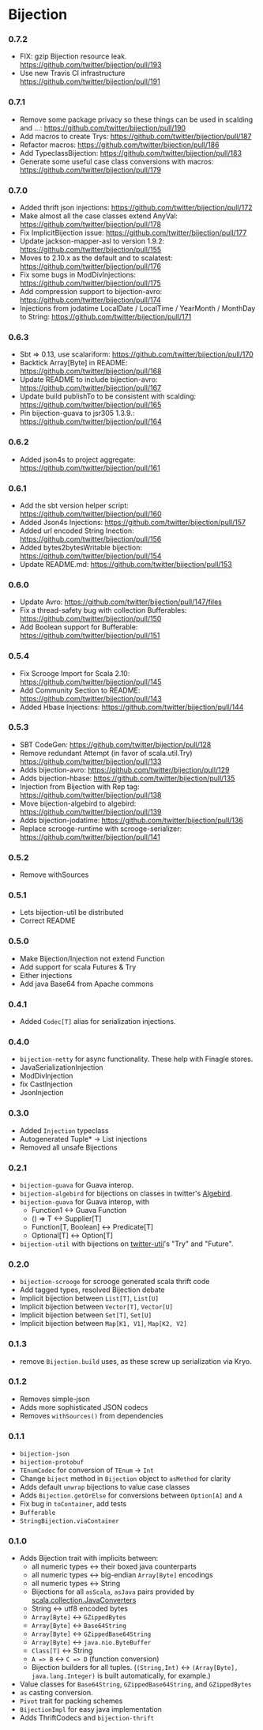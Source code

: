 # Bijection #

### 0.7.2
* FIX: gzip Bijection resource leak. https://github.com/twitter/bijection/pull/193
* Use new Travis CI infrastructure https://github.com/twitter/bijection/pull/191

### 0.7.1
* Remove some package privacy so these things can be used in scalding and ...: https://github.com/twitter/bijection/pull/190
* Add macros to create Trys: https://github.com/twitter/bijection/pull/187
* Refactor macros: https://github.com/twitter/bijection/pull/186
* Add TypeclassBijection: https://github.com/twitter/bijection/pull/183
* Generate some useful case class conversions with macros: https://github.com/twitter/bijection/pull/179

### 0.7.0
* Added thrift json injections: https://github.com/twitter/bijection/pull/172
* Make almost all the case classes extend AnyVal: https://github.com/twitter/bijection/pull/178
* Fix ImplicitBijection issue: https://github.com/twitter/bijection/pull/177
* Update jackson-mapper-asl to version 1.9.2: https://github.com/twitter/bijection/pull/155
* Moves to 2.10.x as the default and to scalatest: https://github.com/twitter/bijection/pull/176
* Fix some bugs in ModDivInjections: https://github.com/twitter/bijection/pull/175
* Add compression support to bijection-avro: https://github.com/twitter/bijection/pull/174
* Injections from jodatime LocalDate / LocalTime / YearMonth / MonthDay to String: https://github.com/twitter/bijection/pull/171

### 0.6.3
* Sbt => 0.13, use scalariform: https://github.com/twitter/bijection/pull/170
* Backtick Array[Byte] in README: https://github.com/twitter/bijection/pull/168
* Update README to include bijection-avro: https://github.com/twitter/bijection/pull/167
* Update build publishTo to be consistent with scalding: https://github.com/twitter/bijection/pull/165
* Pin bijection-guava to jsr305 1.3.9.: https://github.com/twitter/bijection/pull/164

### 0.6.2
* Added json4s to project aggregate: https://github.com/twitter/bijection/pull/161

### 0.6.1
* Add the sbt version helper script: https://github.com/twitter/bijection/pull/160
* Added Json4s Injections: https://github.com/twitter/bijection/pull/157
* Added url encoded String Inection: https://github.com/twitter/bijection/pull/156
* Added bytes2bytesWritable bijection: https://github.com/twitter/bijection/pull/154
* Update README.md: https://github.com/twitter/bijection/pull/153

### 0.6.0
* Update Avro: https://github.com/twitter/bijection/pull/147/files
* Fix a thread-safety bug with collection Bufferables: https://github.com/twitter/bijection/pull/150
* Add Boolean support for Bufferable: https://github.com/twitter/bijection/pull/151

### 0.5.4

* Fix Scrooge Import for Scala 2.10: https://github.com/twitter/bijection/pull/145
* Add Community Section to README: https://github.com/twitter/bijection/pull/143
* Added Hbase Injections: https://github.com/twitter/bijection/pull/144

### 0.5.3

* SBT CodeGen: https://github.com/twitter/bijection/pull/128
* Remove redundant Attempt (in favor of scala.util.Try) https://github.com/twitter/bijection/pull/133
* Adds bijection-avro: https://github.com/twitter/bijection/pull/129
* Adds bijection-hbase: https://github.com/twitter/bijection/pull/135
* Injection from Bijection with Rep tag: https://github.com/twitter/bijection/pull/138
* Move bijection-algebird to algebird: https://github.com/twitter/bijection/pull/139
* Adds bijection-jodatime: https://github.com/twitter/bijection/pull/136
* Replace scrooge-runtime with scrooge-serializer: https://github.com/twitter/bijection/pull/141

### 0.5.2

* Remove withSources

### 0.5.1

* Lets bijection-util be distributed
* Correct README

### 0.5.0

* Make Bijection/Injection not extend Function
* Add support for scala Futures & Try
* Either injections
* Add java Base64 from Apache commons

### 0.4.1

* Added `Codec[T]` alias for serialization injections.

### 0.4.0

* `bijection-netty` for async functionality. These help with Finagle stores.
* JavaSerializationInjection
* ModDivInjection
* fix CastInjection
* JsonInjection

### 0.3.0

* Added `Injection` typeclass
* Autogenerated Tuple* -> List injections
* Removed all unsafe Bijections

### 0.2.1

* `bijection-guava` for Guava interop.
* `bijection-algebird` for bijections on classes in twitter's [Algebird](https://github.com/twitter/algebird).
* `bijection-guava` for Guava interop, with
  * Function1 <-> Guava Function
  * () => T <-> Supplier[T]
  * Function[T, Boolean] <-> Predicate[T]
  * Optional[T] <-> Option[T]
* `bijection-util` with bijections on [twitter-util](https://github.com/twitter/util)'s "Try" and "Future".

### 0.2.0

* `bijection-scrooge` for scrooge generated scala thrift code
* Add tagged types, resolved Bijection debate
* Implicit bijection between `List[T]`, `List[U]`
* Implicit bijection between `Vector[T]`, `Vector[U]`
* Implicit bijection between `Set[T]`, `Set[U]`
* Implicit bijection between `Map[K1, V1]`, `Map[K2, V2]`

### 0.1.3

* remove `Bijection.build` uses, as these screw up serialization via Kryo.

### 0.1.2

* Removes simple-json
* Adds more sophisticated JSON codecs
* Removes `withSources()` from dependencies

### 0.1.1

* `bijection-json`
* `bijection-protobuf`
* `TEnumCodec` for conversion of `TEnum` -> `Int`
* Change `biject` method in `Bijection` object to `asMethod` for clarity
* Adds default `unwrap` bijections to value case classes
* Adds `Bijection.getOrElse` for conversions between `Option[A]` and `A`
* Fix bug in `toContainer`, add tests
* `Bufferable`
* `StringBijection.viaContainer`

### 0.1.0

* Adds Bijection trait with implicits between:
  * all numeric types <-> their boxed java counterparts
  * all numeric types <-> big-endian `Array[Byte]` encodings
  * all numeric types <-> String
  * Bijections for all `asScala`, `asJava` pairs provided by    [scala.collection.JavaConverters](http://www.scala-lang.org/api/current/scala/collection/JavaConverters$.html)
  * String <-> utf8 encoded bytes
  * `Array[Byte]` <-> `GZippedBytes`
  * `Array[Byte]` <-> `Base64String`
  * `Array[Byte]` <-> `GZippedBase64String`
  * `Array[Byte]` <-> `java.nio.ByteBuffer`
  * `Class[T]` <-> String
  * `A => B` <-> `C => D` (function conversion)
  * Bijection builders for all tuples. (`(String,Int)` <-> `(Array[Byte], java.lang.Integer)` is built automatically, for example.)
* Value classes for `Base64String`, `GZippedBase64String`, and `GZippedBytes`
* `as` casting conversion.
* `Pivot` trait for packing schemes
* `BijectionImpl` for easy java implementation
* Adds ThriftCodecs and `bijection-thrift`
